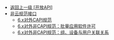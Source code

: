 - [返回上一级 [开放API]](开放API/_sidebar.md)
- [非云规范接口](开放API/非云规范接口/)
  - [6.x对外CAPI规范](开放API/非云规范接口/6.x对外CAPI规范.md)
  - [6.x对外非CAPI规范：批量应用软件许可](开放API/非云规范接口/6.x对外非CAPI规范：批量应用软件许可.md)
  - [6.x对外非CAPI规范：组、设备与用户关联关系](开放API/非云规范接口/6.x对外非CAPI规范：组、设备与用户关联关系.md)

